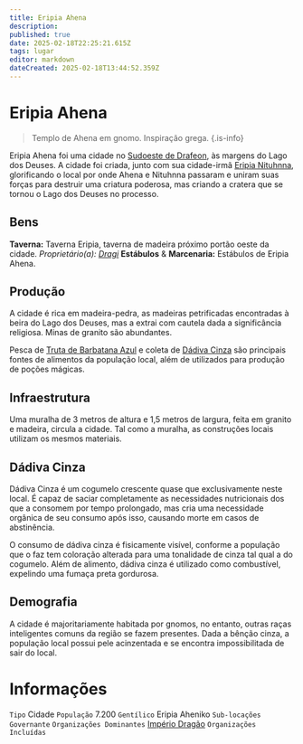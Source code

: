 ```yaml
---
title: Eripia Ahena
description: 
published: true
date: 2025-02-18T22:25:21.615Z
tags: lugar
editor: markdown
dateCreated: 2025-02-18T13:44:52.359Z
---
```


# Eripia Ahena
> Templo de Ahena em gnomo.
> Inspiração grega.
{.is-info}

Eripia Ahena foi uma cidade no [Sudoeste de Drafeon](/lugares/plano-material/drafeon/sudoeste-de-drafeon), às margens do Lago dos Deuses. A cidade foi criada, junto com sua cidade-irmã [Eripia Nituhnna](/lugares/plano-material/drafeon/sudoeste-de-drafeon/eripia-nituhnna), glorificando o local por onde Ahena e Nituhnna passaram e uniram suas forças para destruir uma criatura poderosa, mas criando a cratera que se tornou o Lago dos Deuses no processo.

## Bens
**Taverna:** Taverna Eripia, taverna de madeira próximo portão oeste da cidade.
*Proprietário(a): [Dragi](/individuos/dragi)*
**Estábulos** & **Marcenaria:** Estábulos de Eripia Ahena.

## Produção

A cidade é rica em madeira-pedra, as madeiras petrificadas encontradas à beira do Lago dos Deuses, mas a extrai com cautela dada a significância religiosa. Minas de granito são abundantes.

Pesca de [Truta de Barbatana Azul](/fauna-e-flora/truta-de-barbatana-azul) e coleta de [Dádiva Cinza](/fauna-e-flora/dadiva-cinza) são principais fontes de alimentos da população local, além de utilizados para produção de poções mágicas.

## Infraestrutura

Uma muralha de 3 metros de altura e 1,5 metros de largura, feita em granito e madeira, circula a cidade. Tal como a muralha, as construções locais utilizam os mesmos materiais.

## Dádiva Cinza

Dádiva Cinza é um cogumelo crescente quase que exclusivamente neste local. É capaz de saciar completamente as necessidades nutricionais dos que a consomem por tempo prolongado, mas cria uma necessidade orgânica de seu consumo após isso, causando morte em casos de abstinência.

O consumo de dádiva cinza é fisicamente visível, conforme a população que o faz tem coloração alterada para uma tonalidade de cinza tal qual a do cogumelo. Além de alimento, dádiva cinza é utilizado como combustível, expelindo uma fumaça preta gordurosa.

## Demografia

A cidade é majoritariamente habitada por gnomos, no entanto, outras raças inteligentes comuns da região se fazem presentes. Dada a bênção cinza, a população local possui pele acinzentada e se encontra impossibilitada de sair do local.

# Informações
`Tipo` Cidade
`População` 7.200
`Gentílico` Eripia Aheniko 
`Sub-locações` 
`Governante` 
`Organizações Dominantes` [Império Dragão](/faccoes/nacoes/imperio-dragao#imperio-dragao)
`Organizações Incluídas`